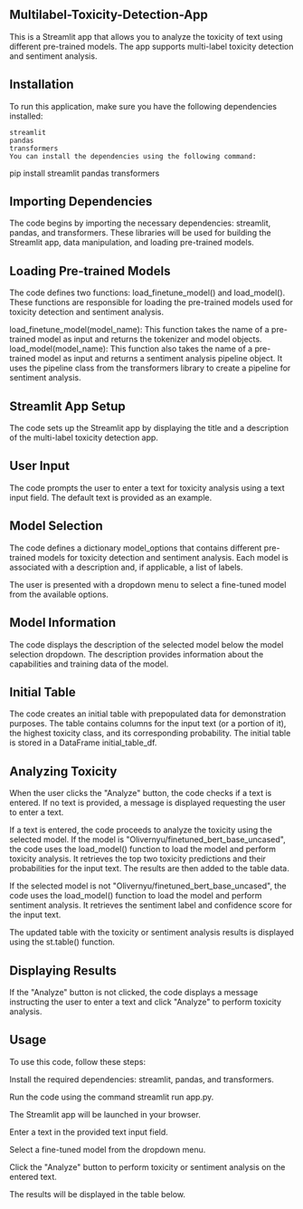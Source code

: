 ## Multilabel-Toxicity-Detection-App

This is a Streamlit app that allows you to analyze the toxicity of text using different pre-trained models. The app supports multi-label toxicity detection and sentiment analysis.

## Installation

To run this application, make sure you have the following dependencies installed:
```
streamlit
pandas
transformers
You can install the dependencies using the following command:
```
pip install streamlit pandas transformers

## Importing Dependencies

The code begins by importing the necessary dependencies: streamlit, pandas, and transformers. These libraries will be used for building the Streamlit app, data manipulation, and loading pre-trained models.

## Loading Pre-trained Models
The code defines two functions: load_finetune_model() and load_model(). These functions are responsible for loading the pre-trained models used for toxicity detection and sentiment analysis.

load_finetune_model(model_name): This function takes the name of a pre-trained model as input and returns the tokenizer and model objects.
load_model(model_name): This function also takes the name of a pre-trained model as input and returns a sentiment analysis pipeline object. It uses the pipeline class from the transformers library to create a pipeline for sentiment analysis.
## Streamlit App Setup
The code sets up the Streamlit app by displaying the title and a description of the multi-label toxicity detection app.

## User Input
The code prompts the user to enter a text for toxicity analysis using a text input field. The default text is provided as an example.

## Model Selection
The code defines a dictionary model_options that contains different pre-trained models for toxicity detection and sentiment analysis. Each model is associated with a description and, if applicable, a list of labels.

The user is presented with a dropdown menu to select a fine-tuned model from the available options.

## Model Information
The code displays the description of the selected model below the model selection dropdown. The description provides information about the capabilities and training data of the model.

## Initial Table
The code creates an initial table with prepopulated data for demonstration purposes. The table contains columns for the input text (or a portion of it), the highest toxicity class, and its corresponding probability. The initial table is stored in a DataFrame initial_table_df.

## Analyzing Toxicity
When the user clicks the "Analyze" button, the code checks if a text is entered. If no text is provided, a message is displayed requesting the user to enter a text.

If a text is entered, the code proceeds to analyze the toxicity using the selected model. If the model is "Olivernyu/finetuned_bert_base_uncased", the code uses the load_model() function to load the model and perform toxicity analysis. It retrieves the top two toxicity predictions and their probabilities for the input text. The results are then added to the table data.

If the selected model is not "Olivernyu/finetuned_bert_base_uncased", the code uses the load_model() function to load the model and perform sentiment analysis. It retrieves the sentiment label and confidence score for the input text.

The updated table with the toxicity or sentiment analysis results is displayed using the st.table() function.

## Displaying Results
If the "Analyze" button is not clicked, the code displays a message instructing the user to enter a text and click "Analyze" to perform toxicity analysis.

## Usage

To use this code, follow these steps:

Install the required dependencies: streamlit, pandas, and transformers.

Run the code using the command streamlit run app.py.

The Streamlit app will be launched in your browser.

Enter a text in the provided text input field.

Select a fine-tuned model from the dropdown menu.

Click the "Analyze" button to perform toxicity or sentiment analysis on the entered text.

The results will be displayed in the table below.
